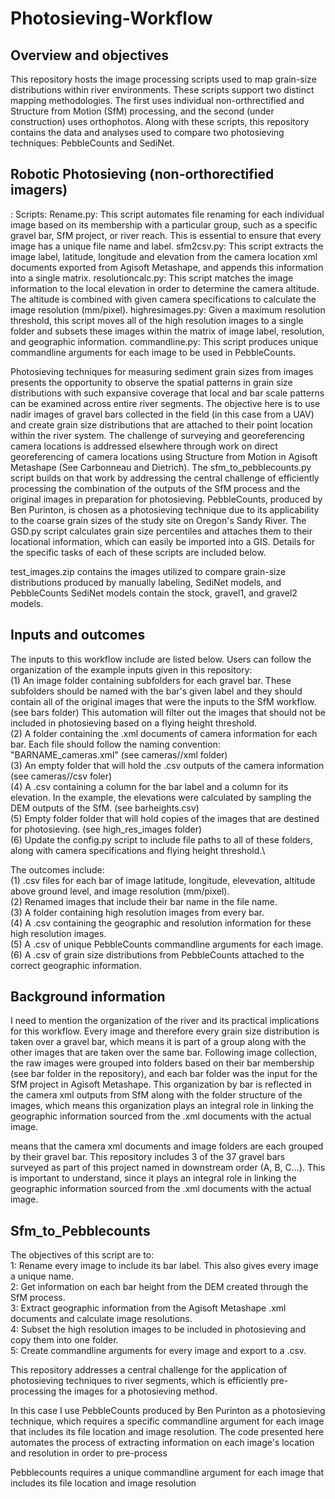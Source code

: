 # Photosieving-Workflow

## Overview and objectives
This repository hosts the image processing scripts used to map grain-size distributions within river environments. These scripts support two distinct mapping methodologies. The first uses individual non-orthrectified and Structure from Motion (SfM) processing, and the second (under construction) uses orthophotos. Along with these scripts, this repository contains the data and analyses used to compare two photosieving techniques: PebbleCounts and SediNet.

## Robotic Photosieving (non-orthorectified imagers)

:
Scripts:
Rename.py: This script automates file renaming for each individual image based on its membership with a particular group, such as a specific gravel bar, SfM project, or river reach. This is essential to ensure that every image has a unique file name and label.
sfm2csv.py: This script extracts the image label, latitude, longitude and elevation from the camera location xml documents exported from Agisoft Metashape, and appends this information into a single matrix.
resolutioncalc.py: This script matches the image information to the local elevation in order to determine the camera altitude. The altitude is combined with given camera specifications to calculate the image resolution (mm/pixel).
highresimages.py: Given a maximum resolution threshold, this script moves all of the high resolution images to a single folder and subsets these images within the matrix of image label, resolution, and geographic information.
commandline.py: This script produces unique commandline arguments for each image to be used in PebbleCounts.

Photosieving techniques for measuring sediment grain sizes from images presents the opportunity to observe the spatial patterns in grain size distributions with such expansive coverage that local and bar scale patterns can be examined across entire river segments. The objective here is to use nadir images of gravel bars collected in the field (in this case from a UAV) and create grain size distributions that are attached to their point location within the river system.  The challenge of surveying and georeferencing camera locations is addressed elsewhere through work on direct georeferencing of camera locations using Structure from Motion in Agisoft Metashape (See Carbonneau and Dietrich). The sfm_to_pebblecounts.py script builds on that work by addressing the central challenge of efficiently processing the combination of the outputs of the SfM process and the original images in preparation for photosieving. PebbleCounts, produced by Ben Purinton, is chosen as a photosieving technique due to its applicability to the coarse grain sizes of the study site on Oregon's Sandy River. The GSD.py script calculates grain size percentiles and attaches them to their locational information, which can easily be imported into a GIS. Details for the specific tasks of each of these scripts are included below.

test_images.zip contains the images utilized to compare grain-size distributions produced by manually labeling, SediNet models, and PebbleCounts
SediNet models contain the stock, gravel1, and gravel2 models.

## Inputs and outcomes
The inputs to this workflow include are listed below. Users can follow the organization of the example inputs given in this repository:\
(1) An image folder containing subfolders for each gravel bar. These subfolders should be named with the bar's given label and they should contain all of the original images    that were the inputs to the SfM workflow. (see bars folder) This automation will filter out the images that should not be included in photosieving based on a flying height     threshold.\
(2) A folder containing the .xml documents of camera information for each bar. Each file should follow the naming convention: "BARNAME_cameras.xml" (see cameras//xml folder)\
(3) An empty folder that will hold the .csv outputs of the camera information (see cameras//csv foler)\
(4) A .csv containing a column for the bar label and a column for its elevation. In the example, the elevations were calculated by sampling the DEM outputs of the SfM. (see         barheights.csv)\
(5) Empty folder folder that will hold copies of the images that are destined for photosieving. (see high_res_images folder)\
(6) Update the config.py script to include file paths to all of these folders, along with camera specifications and flying height threshold.\

The outcomes include:\
(1) .csv files for each bar of image latitude, longitude, elevevation, altitude above ground level, and image resolution (mm/pixel).\
(2) Renamed images that include their bar name in the file name.\
(3) A folder containing high resolution images from every bar.\
(4) A .csv containing the geographic and resolution information for these high resolution images.\
(5) A .csv of unique PebbleCounts commandline arguments for each image.\
(6) A .csv of grain size distributions from PebbleCounts attached to the correct geographic information.
 

## Background information
I need to mention the organization of the river and its practical implications for this workflow. Every image and therefore every grain size distribution is taken over a gravel bar, which means it is part of a group along with the other images that are taken over the same bar. Following image collection, the raw images were grouped into folders based on their bar membership (see bar folder in the repository), and each bar folder was the input for the SfM project in Agisoft Metashape. This organization by bar is reflected in the camera xml outputs from SfM along with the folder structure of the images, which means this organization plays an integral role in linking the geographic information sourced from the .xml documents with the actual image.

means that the camera xml documents and image folders are each grouped by their gravel bar. This repository includes 3 of the 37 gravel bars surveyed as part of this project named in downstream order (A, B, C...). This is important to understand, since it plays an integral role in linking the geographic information sourced from the .xml documents with the actual image.

## Sfm_to_Pebblecounts
The objectives of this script are to:\
  1: Rename every image to include its bar label. This also gives every image a unique name.\
  2: Get information on each bar height from the DEM created through the SfM process.\
  3: Extract geographic information from the Agisoft Metashape .xml documents and calculate image resolutions.\
  4: Subset the high resolution images to be included in photosieving and copy them into one folder.\
  5: Create commandline arguments for every image and export to a .csv.


This repository addresses a central challenge for the application of photosieving techniques to river segments, which is efficiently pre-processing the images for a photosieving method. 

In this case I use PebbleCounts produced by Ben Purinton as a photosieving technique, which requires a specific commandline argument for each image that includes its file location and image resolution. The code presented here automates the process of 
extracting information on each image's location and resolution in order to pre-process 

Pebblecounts requires a unique commandline argument for each image that includes its file location and image resolution
